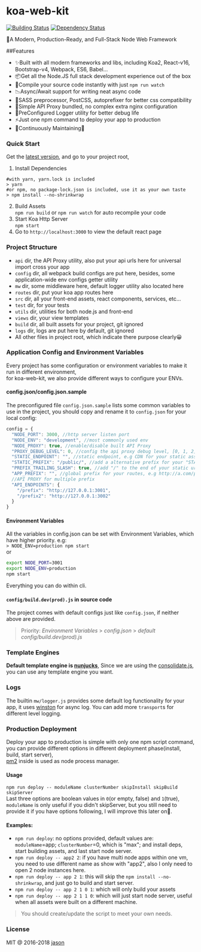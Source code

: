 # koa-web-kit

[![Building Status](https://travis-ci.org/JasonBoy/koa-web-kit.svg?branch=master)](https://travis-ci.org/JasonBoy/node-web-kit) [![Dependency Status](https://david-dm.org/JasonBoy/koa-web-kit.svg)](https://david-dm.org/JasonBoy/koa-web-kit)

🚀A Modern, Production-Ready, and Full-Stack Node Web Framework

##Features

- ✨Built with all modern frameworks and libs, including Koa2, React-v16, Bootstrap-v4, Webpack, ES6, Babel...
- 📦Get all the Node.JS full stack development experience out of the box
- 👀Compile your source code instantly with just `npm run watch`
- 📉Async/Await support for writing neat async code
- 💖SASS preprocessor, PostCSS, autoprefixer for better css compatibility
- 🎉Simple API Proxy bundled, no complex extra nginx configuration
- 🌈PreConfigured Logger utility for better debug life
- ⚡️Just one npm command to deploy your app to production
- 👷Continuously Maintaining🍻

### Quick Start

Get the [latest version](https://github.com/JasonBoy/koa-web-kit/releases), and go to your project root,

1. Install Dependencies  
```
#with yarn, yarn.lock is included
> yarn
#or npm, no package-lock.json is included, use it as your own taste 
> npm install --no-shrinkwrap
```
2. Build Assets  
`npm run build` or `npm run watch` for auto recompile your code
3. Start Koa Http Server  
`npm start`
4. Go to `http://localhost:3000` to view the default react page

### Project Structure

- `api` dir, the API Proxy utility, also put your api urls here for universal import cross your app
- `config` dir, all webpack build configs are put here, besides, some application-wide env configs getter utility
- `mw` dir, some middleware here, default logger utility also located here
- `routes` dir, put your koa app routes here
- `src` dir, all your front-end assets, react components, services, etc...
- `test` dir, for your tests
- `utils` dir, utilities for both node.js and front-end
- `views` dir, your view templates
- `build` dir, all built assets for your project, git ignored
- `logs` dir, logs are put here by default, git ignored
- All other files in project root, which indicate there purpose clearly😀

### Application Config and Environment Variables

Every project has some configuration or environment variables to make it run in different environment,  
for koa-web-kit, we also provide different ways to configure your ENVs.

#### config.json/config.json.sample

The preconfigured file `config.json.sample` lists some common variables to use in the project, you should copy and rename it to `config.json` for your local config:
```javascript
config = {
  "NODE_PORT": 3000, //http server listen port
  "NODE_ENV": "development", //most commonly used env
  "NODE_PROXY": true, //enable/disable built API Proxy
  "PROXY_DEBUG_LEVEL": 0, //config the api proxy debug level, [0, 1, 2], 0 -> nothing
  "STATIC_ENDPOINT": "", //static endpoint, e.g CDN for your static assets
  "STATIC_PREFIX": "/public/", //add a alternative prefix for your "STATIC_ENDPOINT"
  "PREFIX_TRAILING_SLASH": true, //add "/" to the end of your static url, if not existed
  "APP_PREFIX": "", //global prefix for your routes, e.g http://a.com/prefix/...your app routes
  //API PROXY for multiple prefix
  "API_ENDPOINTS": {
    "/prefix": "http://127.0.0.1:3001",
    "/prefix2": "http://127.0.0.1:3002"
  }
}
```

#### Environment Variables

All the variables in config.json can be set with Environment Variables, which have higher priority.
e.g:  
`> NODE_ENV=production npm start`  
or  
```bash
export NODE_PORT=3001
export NODE_ENV=production
npm start
``` 
Everything you can do within cli.

#### `config/build.dev(prod).js` in source code

The project comes with default configs just like `config.json`, if neither above are provided.

> Priority: *Environment Variables* > *config.json* > *default config/build.dev(prod).js*

### Template Engines
__Default template engine is [nunjucks](https://github.com/mozilla/nunjucks)__,
Since we are using the [consolidate.js](https://github.com/tj/consolidate.js), you can use any template engine you want.

### Logs
The builtin `mw/logger.js` provides some default log functionality for your app, it uses [winston](https://github.com/winstonjs/winston) for async log. You can add more `transport`s for different level logging.

### Production Deployment

Deploy your app to production is simple with only one npm script command, you can provide different options in different deployment phase(install, build, start server),    
[pm2](https://github.com/Unitech/pm2) inside is used as node process manager.

#### Usage

`npm run deploy -- moduleName clusterNumber skipInstall skipBuild skipServer`  
Last three options are boolean values in `0`(or empty, false) and `1`(true),  
`moduleName` is only useful if you didn't skipServer, but you still need to provide it if you have options following, I will improve this later on🤣.

#### Examples:

- `npm run deploy`: no options provided, default values are:  
  `moduleName`=app; `clusterNumber`=0, which is "max"; and install deps, start building assets, and last start node server.
- `npm run deploy -- app2 2`: if you have multi node apps within one vm, you need to use different name as show with "app2", also I only need to open 2 node instances here.
- `npm run deploy -- app 2 1`: this will skip the `npm install --no-shrinkwrap`, and just go to build and start server.
- `npm run deploy -- app 2 1 0 1`: which will only build your assets
- `npm run deploy -- app 2 1 1 0`: which will just start node server, useful when all assets were built on a different machine.

> You should create/update the script to meet your own needs. 

### License

MIT @ 2016-2018 [jason](http://blog.lovemily.me)